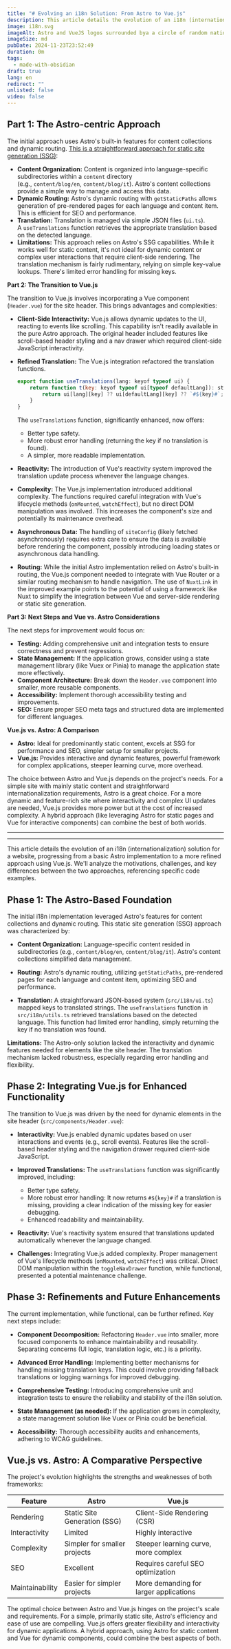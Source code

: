 ```yaml
---
title: "# Evolving an i18n Solution: From Astro to Vue.js"
description: This article details the evolution of an i18n (internationalization) solution, from a basic Astro implementation to a more sophisticated Vue.js approach, highlighting the differences and advantages of each.
image: i18n.svg
imageAlt: Astro and VueJS logos surrounded bya a circle of random national flags
imageSize: md
pubDate: 2024-11-23T23:52:49
duration: 0m
tags:
  - made-with-obsidian
draft: true
lang: en
redirect: ""
unlisted: false
video: false
---
```



## Part 1: The Astro-centric Approach

The initial approach uses Astro's built-in features for content collections and dynamic routing. [This is a straightforward approach for static site generation (SSG)](https://docs.astro.build/en/recipes/i18n):
- **Content Organization:** Content is organized into language-specific subdirectories within a `content` directory (e.g., `content/blog/en`, `content/blog/it`). Astro's content collections provide a simple way to manage and access this data.
- **Dynamic Routing:** Astro's dynamic routing with `getStaticPaths` allows generation of pre-rendered pages for each language and content item. This is efficient for SEO and performance.
- **Translation:** Translation is managed via simple JSON files (`ui.ts`). A `useTranslations` function retrieves the appropriate translation based on the detected language.
- **Limitations:** This approach relies on Astro's SSG capabilities. While it works well for static content, it's not ideal for dynamic content or complex user interactions that require client-side rendering. The translation mechanism is fairly rudimentary, relying on simple key-value lookups. There's limited error handling for missing keys.

**Part 2: The Transition to Vue.js**

The transition to Vue.js involves incorporating a Vue component (`Header.vue`) for the site header. This brings advantages and complexities:
- **Client-Side Interactivity:** Vue.js allows dynamic updates to the UI, reacting to events like scrolling. This capability isn't readily available in the pure Astro approach. The original header included features like scroll-based header styling and a nav drawer which required client-side JavaScript interactivity.
- **Refined Translation:** The Vue.js integration refactored the translation functions.
    ```javascript
    export function useTranslations(lang: keyof typeof ui) {
        return function t(key: keyof typeof ui[typeof defaultLang]): string {
            return ui[lang][key] ?? ui[defaultLang][key] ?? `#${key}#`;
        }
    }
    ```  
	The `useTranslations` function, significantly enhanced, now offers:
	- Better type safety.
    - More robust error handling (returning the key if no translation is found).
    - A simpler, more readable implementation.
- **Reactivity:** The introduction of Vue's reactivity system improved the translation update process whenever the language changes.
- **Complexity:** The Vue.js implementation introduced additional complexity. The functions required careful integration with Vue's lifecycle methods (`onMounted`, `watchEffect`), but no direct DOM manipulation was involved. This increases the component's size and potentially its maintenance overhead.
    
- **Asynchronous Data:** The handling of `siteConfig` (likely fetched asynchronously) requires extra care to ensure the data is available before rendering the component, possibly introducing loading states or asynchronous data handling.
    
- **Routing:** While the initial Astro implementation relied on Astro's built-in routing, the Vue.js component needed to integrate with Vue Router or a similar routing mechanism to handle navigation. The use of `NuxtLink` in the improved example points to the potential of using a framework like Nuxt to simplify the integration between Vue and server-side rendering or static site generation.
    

**Part 3: Next Steps and Vue vs. Astro Considerations**

The next steps for improvement would focus on:

- **Testing:** Adding comprehensive unit and integration tests to ensure correctness and prevent regressions.
- **State Management:** If the application grows, consider using a state management library (like Vuex or Pinia) to manage the application state more effectively.
- **Component Architecture:** Break down the `Header.vue` component into smaller, more reusable components.
- **Accessibility:** Implement thorough accessibility testing and improvements.
- **SEO:** Ensure proper SEO meta tags and structured data are implemented for different languages.

**Vue.js vs. Astro: A Comparison**

- **Astro:** Ideal for predominantly static content, excels at SSG for performance and SEO, simpler setup for smaller projects.
- **Vue.js:** Provides interactive and dynamic features, powerful framework for complex applications, steeper learning curve, more overhead.

The choice between Astro and Vue.js depends on the project's needs. For a simple site with mainly static content and straightforward internationalization requirements, Astro is a great choice. For a more dynamic and feature-rich site where interactivity and complex UI updates are needed, Vue.js provides more power but at the cost of increased complexity. A hybrid approach (like leveraging Astro for static pages and Vue for interactive components) can combine the best of both worlds.


----
----
This article details the evolution of an i18n (internationalization) solution for a website, progressing from a basic Astro implementation to a more refined approach using Vue.js. We'll analyze the motivations, challenges, and key differences between the two approaches, referencing specific code examples.

## Phase 1: The Astro-Based Foundation

The initial i18n implementation leveraged Astro's features for content collections and dynamic routing.  This static site generation (SSG) approach was characterized by:

* **Content Organization:** Language-specific content resided in subdirectories (e.g., `content/blog/en`, `content/blog/it`). Astro's content collections simplified data management.

* **Routing:** Astro's dynamic routing, utilizing `getStaticPaths`, pre-rendered pages for each language and content item, optimizing SEO and performance.

* **Translation:**  A straightforward JSON-based system (`src/i18n/ui.ts`) mapped keys to translated strings. The `useTranslations` function in `src/i18n/utils.ts` retrieved translations based on the detected language.  This function had limited error handling, simply returning the key if no translation was found.

**Limitations:**  The Astro-only solution lacked the interactivity and dynamic features needed for elements like the site header.  The translation mechanism lacked robustness, especially regarding error handling and flexibility.


## Phase 2: Integrating Vue.js for Enhanced Functionality

The transition to Vue.js was driven by the need for dynamic elements in the site header (`src/components/Header.vue`):

* **Interactivity:**  Vue.js enabled dynamic updates based on user interactions and events (e.g., scroll events).  Features like the scroll-based header styling and the navigation drawer required client-side JavaScript.

* **Improved Translations:** The `useTranslations` function was significantly improved, including:
    * Better type safety.
    * More robust error handling:  It now returns `#${key}#` if a translation is missing, providing a clear indication of the missing key for easier debugging.
    * Enhanced readability and maintainability.

* **Reactivity:** Vue's reactivity system ensured that translations updated automatically whenever the language changed.

* **Challenges:** Integrating Vue.js added complexity.  Proper management of Vue's lifecycle methods (`onMounted`, `watchEffect`) was critical.  Direct DOM manipulation within the `toggleNavDrawer` function, while functional, presented a potential maintenance challenge.

## Phase 3: Refinements and Future Enhancements

The current implementation, while functional, can be further refined. Key next steps include:

* **Component Decomposition:**  Refactoring `Header.vue` into smaller, more focused components to enhance maintainability and reusability.  Separating concerns (UI logic, translation logic, etc.) is a priority.

* **Advanced Error Handling:** Implementing better mechanisms for handling missing translation keys.  This could involve providing fallback translations or logging warnings for improved debugging.

* **Comprehensive Testing:** Introducing comprehensive unit and integration tests to ensure the reliability and stability of the i18n solution.

* **State Management (as needed):**  If the application grows in complexity, a state management solution like Vuex or Pinia could be beneficial.

* **Accessibility:**  Thorough accessibility audits and enhancements, adhering to WCAG guidelines.


## Vue.js vs. Astro: A Comparative Perspective

The project's evolution highlights the strengths and weaknesses of both frameworks:

| Feature         | Astro                        | Vue.js                                 |
| --------------- | ---------------------------- | -------------------------------------- |
| Rendering       | Static Site Generation (SSG) | Client-Side Rendering (CSR)            |
| Interactivity   | Limited                      | Highly interactive                     |
| Complexity      | Simpler for smaller projects | Steeper learning curve, more complex   |
| SEO             | Excellent                    | Requires careful SEO optimization      |
| Maintainability | Easier for simpler projects  | More demanding for larger applications |


The optimal choice between Astro and Vue.js hinges on the project's scale and requirements.  For a simple, primarily static site, Astro's efficiency and ease of use are compelling.  Vue.js offers greater flexibility and interactivity for dynamic applications.  A hybrid approach, using Astro for static content and Vue for dynamic components, could combine the best aspects of both.